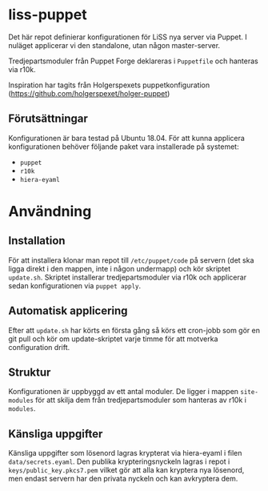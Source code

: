 # liss-puppet

Det här repot definierar konfigurationen för LiSS nya server via Puppet. I nuläget applicerar vi den standalone, utan någon master-server.

Tredjepartsmoduler från Puppet Forge deklareras i `Puppetfile` och hanteras via r10k.

Inspiration har tagits från Holgerspexets puppetkonfiguration (https://github.com/holgerspexet/holger-puppet)

## Förutsättningar
Konfigurationen är bara testad på Ubuntu 18.04. För att kunna applicera konfigurationen behöver följande paket vara installerade på systemet:
  * `puppet`
  * `r10k`
  * `hiera-eyaml`

# Användning
## Installation
För att installera klonar man repot till `/etc/puppet/code` på servern (det ska ligga direkt i den mappen, inte i någon undermapp) och kör skriptet `update.sh`. Skriptet installerar tredjepartsmoduler via r10k och applicerar sedan konfigurationen via `puppet apply`.

## Automatisk applicering
Efter att `update.sh` har körts en första gång så körs ett cron-jobb som gör en git pull och kör om update-skriptet varje timme för att motverka configuration drift.

## Struktur
Konfigurationen är uppbyggd av ett antal moduler. De ligger i mappen `site-modules` för att skilja dem från tredjepartsmoduler som hanteras av r10k i `modules`.

## Känsliga uppgifter
Känsliga uppgifter som lösenord lagras krypterat via hiera-eyaml i filen `data/secrets.eyaml`. Den publika krypteringsnyckeln lagras i repot i `keys/public_key.pkcs7.pem` vilket gör att alla kan kryptera nya lösenord, men endast servern har den privata nyckeln och kan avkryptera dem.

